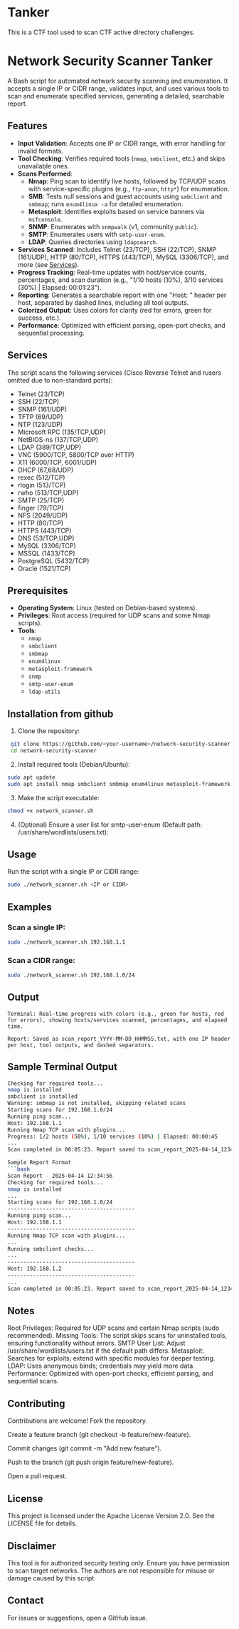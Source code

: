 # Tanker
This is a CTF tool used to scan CTF active directory challenges.

# Network Security Scanner Tanker

A Bash script for automated network security scanning and enumeration. It accepts a single IP or CIDR range, validates input, and uses various tools to scan and enumerate specified services, generating a detailed, searchable report.

## Features

- **Input Validation**: Accepts one IP or CIDR range, with error handling for invalid formats.
- **Tool Checking**: Verifies required tools (`nmap`, `smbclient`, etc.) and skips unavailable ones.
- **Scans Performed**:
  - **Nmap**: Ping scan to identify live hosts, followed by TCP/UDP scans with service-specific plugins (e.g., `ftp-anon`, `http*`) for enumeration.
  - **SMB**: Tests null sessions and guest accounts using `smbclient` and `smbmap`; runs `enum4linux -a` for detailed enumeration.
  - **Metasploit**: Identifies exploits based on service banners via `msfconsole`.
  - **SNMP**: Enumerates with `snmpwalk` (v1, community `public`).
  - **SMTP**: Enumerates users with `smtp-user-enum`.
  - **LDAP**: Queries directories using `ldapsearch`.
- **Services Scanned**: Includes Telnet (23/TCP), SSH (22/TCP), SNMP (161/UDP), HTTP (80/TCP), HTTPS (443/TCP), MySQL (3306/TCP), and more (see [Services](#services)).
- **Progress Tracking**: Real-time updates with host/service counts, percentages, and scan duration (e.g., "1/10 hosts (10%), 3/10 services (30%) | Elapsed: 00:01:23").
- **Reporting**: Generates a searchable report with one "Host: <IP>" header per host, separated by dashed lines, including all tool outputs.
- **Colorized Output**: Uses colors for clarity (red for errors, green for success, etc.).
- **Performance**: Optimized with efficient parsing, open-port checks, and sequential processing.

## Services

The script scans the following services (Cisco Reverse Telnet and rusers omitted due to non-standard ports):

- Telnet (23/TCP)
- SSH (22/TCP)
- SNMP (161/UDP)
- TFTP (69/UDP)
- NTP (123/UDP)
- Microsoft RPC (135/TCP,UDP)
- NetBIOS-ns (137/TCP,UDP)
- LDAP (389/TCP,UDP)
- VNC (5900/TCP, 5800/TCP over HTTP)
- X11 (6000/TCP, 6001/UDP)
- DHCP (67,68/UDP)
- rexec (512/TCP)
- rlogin (513/TCP)
- rwho (513/TCP,UDP)
- SMTP (25/TCP)
- finger (79/TCP)
- NFS (2049/UDP)
- HTTP (80/TCP)
- HTTPS (443/TCP)
- DNS (53/TCP,UDP)
- MySQL (3306/TCP)
- MSSQL (1433/TCP)
- PostgreSQL (5432/TCP)
- Oracle (1521/TCP)

## Prerequisites

- **Operating System**: Linux (tested on Debian-based systems).
- **Privileges**: Root access (required for UDP scans and some Nmap scripts).
- **Tools**:
  - `nmap`
  - `smbclient`
  - `smbmap`
  - `enum4linux`
  - `metasploit-framework`
  - `snmp`
  - `smtp-user-enum`
  - `ldap-utils`

## Installation from github

1. Clone the repository:
  ```bash
   git clone https://github.com/<your-username>/network-security-scanner.git
   cd network-security-scanner
  ```

2. Install required tools (Debian/Ubuntu):
  ```bash
  sudo apt update
  sudo apt install nmap smbclient smbmap enum4linux metasploit-framework snmp smtp-user-enum ldap-utils
  ```
3. Make the script executable:
  ```bash
  chmod +x network_scanner.sh
  ```  
4. (Optional) Ensure a user list for smtp-user-enum (Default path: /usr/share/wordlists/users.txt):

## Usage
Run the script with a single IP or CIDR range:
```bash
sudo ./network_scanner.sh <IP or CIDR>
```
## Examples

### Scan a single IP:
```bash
sudo ./network_scanner.sh 192.168.1.1
```
### Scan a CIDR range:
```bash
sudo ./network_scanner.sh 192.168.1.0/24
```
## Output
```
Terminal: Real-time progress with colors (e.g., green for hosts, red for errors), showing hosts/services scanned, percentages, and elapsed time.

Report: Saved as scan_report_YYYY-MM-DD_HHMMSS.txt, with one IP header per host, tool outputs, and dashed separators.
```

## Sample Terminal Output
```bash
Checking for required tools...
nmap is installed
smbclient is installed
Warning: smbmap is not installed, skipping related scans
Starting scans for 192.168.1.0/24
Running ping scan...
Host: 192.168.1.1
Running Nmap TCP scan with plugins...
Progress: 1/2 hosts (50%), 1/10 services (10%) | Elapsed: 00:00:45
...
Scan completed in 00:05:23. Report saved to scan_report_2025-04-14_123456.txt

Sample Report Format
```bash
Scan Report - 2025-04-14 12:34:56
Checking for required tools...
nmap is installed
...
Starting scans for 192.168.1.0/24
----------------------------------------
Running ping scan...
Host: 192.168.1.1
----------------------------------------
Running Nmap TCP scan with plugins...
...
Running smbclient checks...
...
----------------------------------------
Host: 192.168.1.2
----------------------------------------
...
Scan completed in 00:05:23. Report saved to scan_report_2025-04-14_123456.txt
```

## Notes

Root Privileges: Required for UDP scans and certain Nmap scripts (sudo recommended).
Missing Tools: The script skips scans for uninstalled tools, ensuring functionality without errors.
SMTP User List: Adjust /usr/share/wordlists/users.txt if the default path differs.
Metasploit: Searches for exploits; extend with specific modules for deeper testing.
LDAP: Uses anonymous binds; credentials may yield more data.
Performance: Optimized with open-port checks, efficient parsing, and sequential scans.

## Contributing

Contributions are welcome!
Fork the repository.

Create a feature branch (git checkout -b feature/new-feature).

Commit changes (git commit -m "Add new feature").

Push to the branch (git push origin feature/new-feature).

Open a pull request.

## License

This project is licensed under the   Apache License Version 2.0. See the LICENSE file for details.

## Disclaimer

This tool is for authorized security testing only. Ensure you have permission to scan target networks. The authors are not responsible for misuse or damage caused by this script.

## Contact

For issues or suggestions, open a GitHub issue.




